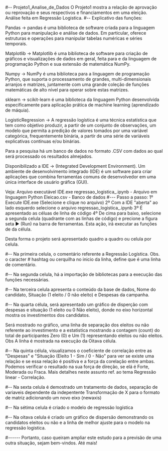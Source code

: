#-- Projeto1_Analise_de_Dados
O Projeto1 mostra a relação de aprovação ou reprovação e seus respectivos e financiamentos em uma eleição. 
Análise feita em Regressão Logistica.
#--
Explicativo das funções:

Pandas -> pandas é uma biblioteca de software criada para a linguagem Python para manipulação e análise de dados. 
Em particular, oferece estruturas e operações para manipular  tabelas numéricas e séries temporais.

Matplotlib -> Matplotlib é uma biblioteca de software para criação de gráficos e visualizações de dados 
em geral, feita para e da linguagem de programação Python e sua extensão de matemática NumPy.

Numpy -> NumPy é uma biblioteca para a linguagem de programação Python, que suporta o processamento de grandes,
multi-dimensionais arranjos e matrizes, juntamente com uma grande coleção de funções matemáticas de
alto nível para operar sobre estas matrizes.

sklearn -> scikit-learn é uma biblioteca da linguagem Python desenvolvida especificamente para aplicação prática de
machine learning (aprendizado de máquia).

LogisticRegression -> A regressão logística é uma técnica estatística que tem como objetivo produzir,
a partir de um conjunto de observações, um modelo que permita a predição de valores tomados por uma 
variável categórica, frequentemente binária, a partir de uma série de variáveis explicativas contínuas
e/ou binárias.

Para a pesquisa há um banco de dados no formato .CSV com dados ao qual será processado os resultados
almejados.

Disponibilizado a IDE -> (Integrated Development Environment). Um ambiente de desenvolvimento integrado (IDE)
é um software para criar aplicações que combina ferramentas comuns de desenvolvedor em uma única interface de 
usuário gráfica (GUI).

Veja:
Arquivo executável IDE.exe
regressao_logistica_.ipynb - Arquivo em linguagem Python 
Eleicao.csv - Banco de dados
#---
Passo a passo:
1º Execute IDE.exe (Selecione e clique no arquivo)
2º Com a IDE "aberta" ao lado esquerdo selecione o arquivo regressao_logistica_.ipynb
3º É apresentado as céluas de linha de código
4º De cima para baixo, selecione a segunda celula (quadrante com as linhas de código)
e precione a figura seta  ► (Run)  na barra de ferramentas. Esta ação, irá executar as funções de da célula. 

Desta forma o projeto será apresentado quadro a quadro ou celula por celula.

#--
Na primeira celula, o comentário referente a Regressão Logística.
Obs. o caracter  #  hashtag ou cerquilha no inicio da linha, define que é uma linha de comentário.    

#--
Na segunda celula, há a importação de bibliotecas para a execução das funções necessárias.  

#--
Na terceira celula apresenta o conteúdo da base de dados, Nome do candidato, Situação (1 eleito / 0 não eleito)
e Despesas da campanha. 

#--
Na quarta célula, será apresentado um gráfico de disperção com despesas e situação (1 eleito ou 0 Não eleito),
donde no eixo horizontal mostra os investimentos dos candidatos.

Será mostrado no gráfico, uma linha de separação dos eleitos ou não referente ao investimento e
a estatistica mostrando a contagem (count) do total de participantes Zero (0) e Um (1) representando eleitos ou não eleitos.
Obs A linha é mostrada na execução da Oitava célula.

#--
Na quinta célula, visualizamos o coeficiente de correlação entre as "Despesas" e "Situação (Eleito 1 - Sim / 0 - Não"
para ver se existe uma relação e se essa relação é positiva e a força da corelação entre ambas.
Podemos verificar o resultado na sua força de direção, se elá é Forte, Moderada ou Fraca.
Mais detalhes neste assunto ref. ao tema Regressão linear  - Correlação.

#--
Na sexta celula é demostrado um tratamento de dados, separação de variaveis dependente da indepentente
Transformação de X para o formato de matriz adicionando um novo eixo (newaxis)

#--
Na sétima celula é criado o modelo de regressão logística

#--
Na oitava celula é criado um gráfico de dispersão demonstrando os candidatos eleitos ou não e a linha
de melhor ajuste para o modelo na regressão logistica. 

#*-*-*-*-*-*-
Portanto, caso queiram ampliar este estudo para a previsão de uma outra situação, sejam bem-vindos.
Até mais!

   
